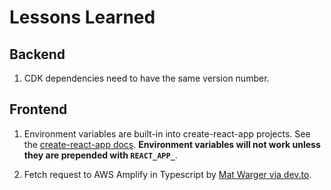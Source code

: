 # Lessons Learned

## Backend

1. CDK dependencies need to have the same version number.

## Frontend

1. Environment variables are built-in into create-react-app projects. See the [create-react-app docs](https://create-react-app.dev/docs/adding-custom-environment-variables/#adding-development-environment-variables-in-env). **Environment variables will not work unless they are prepended with `REACT_APP_`**.

2. Fetch request to AWS Amplify in Typescript by [Mat Warger via dev.to](https://dev.to/mwarger/aws-amplify-graphql-queries-with-typescript-and-hooks-1e2).
